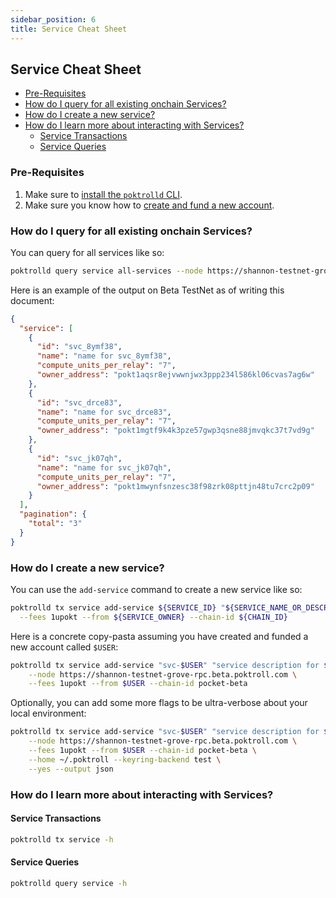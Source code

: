```yaml
---
sidebar_position: 6
title: Service Cheat Sheet
---
```


## Service Cheat Sheet <!-- omit in toc -->

- [Pre-Requisites](#pre-requisites)
- [How do I query for all existing onchain Services?](#how-do-i-query-for-all-existing-onchain-services)
- [How do I create a new service?](#how-do-i-create-a-new-service)
- [How do I learn more about interacting with Services?](#how-do-i-learn-more-about-interacting-with-services)
  - [Service Transactions](#service-transactions)
  - [Service Queries](#service-queries)

### Pre-Requisites

1. Make sure to [install the `poktrolld` CLI](../user_guide/install.md).
2. Make sure you know how to [create and fund a new account](../user_guide/create-new-wallet.md).

### How do I query for all existing onchain Services?

You can query for all services like so:

```bash
poktrolld query service all-services --node https://shannon-testnet-grove-rpc.beta.poktroll.com --output json | jq
```

Here is an example of the output on Beta TestNet as of writing this document:

```json
{
  "service": [
    {
      "id": "svc_8ymf38",
      "name": "name for svc_8ymf38",
      "compute_units_per_relay": "7",
      "owner_address": "pokt1aqsr8ejvwwnjwx3ppp234l586kl06cvas7ag6w"
    },
    {
      "id": "svc_drce83",
      "name": "name for svc_drce83",
      "compute_units_per_relay": "7",
      "owner_address": "pokt1mgtf9k4k3pze57gwp3qsne88jmvqkc37t7vd9g"
    },
    {
      "id": "svc_jk07qh",
      "name": "name for svc_jk07qh",
      "compute_units_per_relay": "7",
      "owner_address": "pokt1mwynfsnzesc38f98zrk08pttjn48tu7crc2p09"
    }
  ],
  "pagination": {
    "total": "3"
  }
}
```

### How do I create a new service?

You can use the `add-service` command to create a new service like so:

```bash
poktrolld tx service add-service ${SERVICE_ID} "${SERVICE_NAME_OR_DESCRIPTION}" ${COMPUTE_UNITS_PER_RELAY} \
  --fees 1upokt --from ${SERVICE_OWNER} --chain-id ${CHAIN_ID}
```

Here is a concrete copy-pasta assuming you have created and funded a new account called `$USER`:

```bash
poktrolld tx service add-service "svc-$USER" "service description for $USER" 13 \
    --node https://shannon-testnet-grove-rpc.beta.poktroll.com \
    --fees 1upokt --from $USER --chain-id pocket-beta
```

Optionally, you can add some more flags to be ultra-verbose about your local environment:

```bash
poktrolld tx service add-service "svc-$USER" "service description for $USER" 13 \
    --node https://shannon-testnet-grove-rpc.beta.poktroll.com \
    --fees 1upokt --from $USER --chain-id pocket-beta \
    --home ~/.poktroll --keyring-backend test \
    --yes --output json
```

### How do I learn more about interacting with Services?

#### Service Transactions

```bash
poktrolld tx service -h
```

#### Service Queries

```bash
poktrolld query service -h
```
